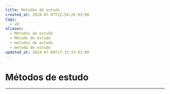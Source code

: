```yaml
---
title: Métodos de estudo
created_at: 2024-07-07T22:54:26-03:00
tags:
  - v0
aliases:
  - Métodos de estudo
  - Método de estudo
  - métodos de estudo
  - método de estudo
updated_at: 2024-07-08T17:33:33-03:00
---
```

# Métodos de estudo
---

